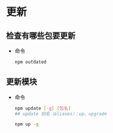 # 更新

## 检查有哪些包要更新

  - 命令

    ```bash
    npm outdated
    ```

## 更新模块

  - 命令

    ```bash
    npm update [-g] [包名]
    ## update 别名（aliases）：up、upgrade

    npm up -g
    ```
